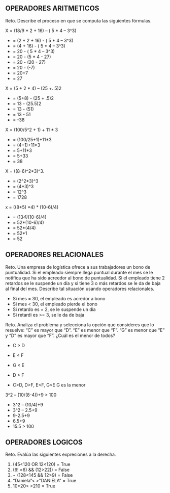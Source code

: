 ## OPERADORES ARITMETICOS
Reto. Describe el proceso en que se computa las siguientes fórmulas.

X = (18/9 * 2 + 16) – ( 5 * 4 – 3^3)

   * = (2 * 2 + 16) - ( 5 * 4 – 3^3)
   * = (4 + 16) - ( 5 * 4 – 3^3)
   * = 20 - ( 5 * 4 – 3^3)
   * = 20 - (5 * 4 - 27)
   * = 20 - (20 - 27)
   * = 20 - (-7)
   * = 20+7
   * = 27
  
  
X = (5 + 2 * 4) – (25 +. 5)2
 * = (5+8) - (25 + .5)2
 * = 13 - (25.5)2
 * = 13 - (51)
 * = 13 - 51
 * = -38

X = (100/5^2 + 1) + 11 * 3

 * = (100/25+1)+11*3
 * = (4+1)+11*3
 * = 5+11*3
 * = 5+33
 * = 38

X = ((8-6)^2*3)^3.

  * = (2^2*3)^3
  * = (4*3)^3
  * = 12^3
  * = 1728

  
  

x = ((8+5) *4) * (10-6)/4) 
 *  = (13*4)*(10-6)/4)
 *  = 52*(10-6)/4)
 *  = 52*(4/4)
 *  = 52*1
 * = 52


## OPERADORES RELACIONALES
Reto. Una empresa de logística ofrece a sus trabajadores un bono de
puntualidad. Si el empleado siempre llega puntual durante el mes se le
notifica que ha sido acreedor al bono de puntualidad. Si el empleado tiene
2 retardos se le suspende un día y si tiene 3 o más retardos se le da de
baja al final del mes. Describe tal situación usando operadores
relacionales.

* Si mes = 30, el empleado es acredor a bono
* Si mes < 30, el empleado pierde el bono
* Si retardo es = 2, se le suspende un dia
* Si retardi es >= 3, se le da de baja

Reto. Analiza el problema y selecciona la opción que consideres que lo
resuelve:
“C” es mayor que “D”. “E” es menor que “F”. “G” es menor que “E” y “D” es
mayor que “F”. ¿Cuál es el menor de todos?

* C > D
* E < F
* G < E
* D > F

* C>D, D>F, E<F, G<E   G es la menor
                    
                    
                    
3^2 – (10/(8-4))+9 > 100 
  * 3^2 – (10/4)+9
  * 3^2 – 2.5+9
  * 9-2.5+9
  * 6.5+9
  * 15.5 > 100
  

## OPERADORES LOGICOS
Reto. Evalúa las siguientes expresiones a la derecha.
1) (45<120 OR 12<120) = True
2) (6! =6) && (12>22)) = False
3) ¬ (128<145 && 12>9) = False
4) “Daniela”< >”DANIELA” = True
5) 10*20< >210 = True


